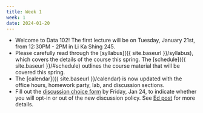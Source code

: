 ```yaml
---
title: Week 1
week: 1
date: 2024-01-20
---
```


- Welcome to Data 102! The first lecture will be on Tuesday, January 21st, from 12:30PM - 2PM in Li Ka Shing 245. 
- Please carefully read through the [syllabus]({{ site.baseurl }}/syllabus), which covers the details of the course this spring. The [schedule]({{ site.baseurl }}/#schedule) outlines the course material that will be covered this spring.
- The [calendar]({{ site.baseurl }}/calendar) is now updated with the office hours, homework party, lab, and discussion sections. 
- Fill out the [discussion choice form](https://forms.gle/kzsfrZGiv28pHGDP6) by Friday, Jan 24, to indicate whether you will opt-in or out of the new discussion policy. See [Ed post](https://edstem.org/us/courses/74454/discussion/6014777) for more details. 
<!-- - Vitamin 1 is due this Sunday at 11:59 PM. -->
